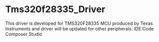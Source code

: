 # Tms320f28335_Driver

This driver is developed for TMS320F28335 MCU produced by Texas Instruments and driver will be updated for other peripherals.
IDE:Code Composer Studio
